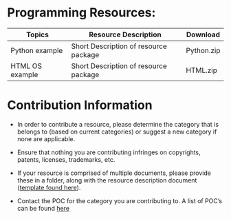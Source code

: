 Programming Resources:
======================

| Topics          | Resource Description                  | Download   |
|-----------------|---------------------------------------|------------|
| Python example  | Short Description of resource package | Python.zip |
| HTML OS example | Short Description of resource package | HTML.zip   |

Contribution Information
========================

-   In order to contribute a resource, please determine the category that is
    belongs to (based on current categories) or suggest a new category if none
    are applicable.

-   Ensure that nothing you are contributing infringes on copyrights, patents,
    licenses, trademarks, etc.

-   If your resource is comprised of multiple documents, please provide these in
    a folder, along with the resource description document ([template found
    here](descriptiontemplate)).

-   Contact the POC for the category you are contributing to. A list of POC’s
    can be found [here](contacts.md)
